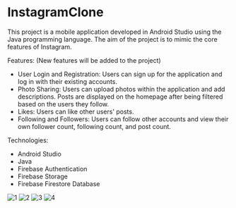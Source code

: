 # InstagramClone
This project is a mobile application developed in Android Studio using the Java programming language. The aim of the project is to mimic the core features of Instagram.

Features: (New features will be added to the project)
- User Login and Registration: Users can sign up for the application and log in with their existing accounts.
- Photo Sharing: Users can upload photos within the application and add descriptions. Posts are displayed on the homepage after being filtered based on the users they follow.
- Likes: Users can like other users' posts.
- Following and Followers: Users can follow other accounts and view their own follower count, following count, and post count.

Technologies:
- Android Studio
- Java
- Firebase Authentication
- Firebase Storage
- Firebase Firestore Database

![1](https://github.com/beyznur/InstagramClone/assets/111892780/b61aa3e8-21ea-4105-8ede-65c16daa27ba)
![2](https://github.com/beyznur/InstagramClone/assets/111892780/d44482ff-2ef9-4c34-bbd6-8ff3dd648c0a)
![3](https://github.com/beyznur/InstagramClone/assets/111892780/30cb174f-e2e3-4b7d-81f6-7a8a7e5436fa)
![4](https://github.com/beyznur/InstagramClone/assets/111892780/ba456770-43f2-43d1-be3d-794d83a02a29)




